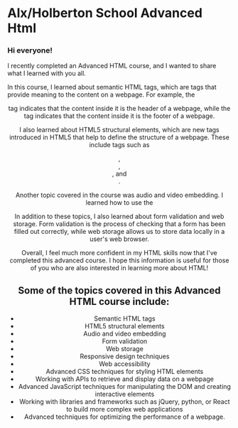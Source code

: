 # Alx/Holberton School Advanced Html 

### Hi everyone!

I recently completed an Advanced HTML course, and I wanted to share what I learned with you all.

In this course, I learned about semantic HTML tags, which are tags that provide meaning to the content on a webpage. For example, the <header> tag indicates that the content inside it is the header of a webpage, while the <footer> tag indicates that the content inside it is the footer of a webpage.

I also learned about HTML5 structural elements, which are new tags introduced in HTML5 that help to define the structure of a webpage. These include tags such as <header>, <footer>, <main>, and <article>.

Another topic covered in the course was audio and video embedding. I learned how to use the <audio> and <video> tags to embed audio and video files into a webpage, as well as how to customize the player controls and add captions.

In addition to these topics, I also learned about form validation and web storage. Form validation is the process of checking that a form has been filled out correctly, while web storage allows us to store data locally in a user's web browser.

Overall, I feel much more confident in my HTML skills now that I've completed this advanced course. I hope this information is useful for those of you who are also interested in learning more about HTML!
  
 ## Some of the topics covered in this Advanced HTML course include:

* Semantic HTML tags
* HTML5 structural elements
* Audio and video embedding
* Form validation
* Web storage
* Responsive design techniques
* Web accessibility
* Advanced CSS techniques for styling HTML elements
* Working with APIs to retrieve and display data on a webpage
* Advanced JavaScript techniques for manipulating the DOM and creating interactive elements
* Working with libraries and frameworks such as jQuery, python, or React to build more complex web applications
* Advanced techniques for optimizing the performance of a webpage.
